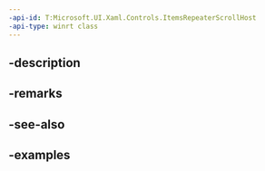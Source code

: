 ```yaml
---
-api-id: T:Microsoft.UI.Xaml.Controls.ItemsRepeaterScrollHost
-api-type: winrt class
---
```


## -description

## -remarks

## -see-also

## -examples

